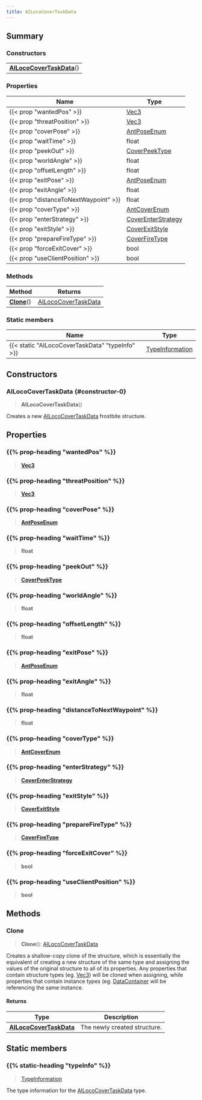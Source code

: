 ```yaml
---
title: AILocoCoverTaskData
---
```



## Summary
### Constructors
| |
| ----------- |
| **[AILocoCoverTaskData](#constructor-0)**() |

### Properties
| Name | Type |
| ---- | ---- |
| {{< prop "wantedPos" >}} | [Vec3](/vext/ref/shared/class/vec3) |
| {{< prop "threatPosition" >}} | [Vec3](/vext/ref/shared/class/vec3) |
| {{< prop "coverPose" >}} | [AntPoseEnum](/vext/ref/fb/antposeenum) |
| {{< prop "waitTime" >}} | float |
| {{< prop "peekOut" >}} | [CoverPeekType](/vext/ref/fb/coverpeektype) |
| {{< prop "worldAngle" >}} | float |
| {{< prop "offsetLength" >}} | float |
| {{< prop "exitPose" >}} | [AntPoseEnum](/vext/ref/fb/antposeenum) |
| {{< prop "exitAngle" >}} | float |
| {{< prop "distanceToNextWaypoint" >}} | float |
| {{< prop "coverType" >}} | [AntCoverEnum](/vext/ref/fb/antcoverenum) |
| {{< prop "enterStrategy" >}} | [CoverEnterStrategy](/vext/ref/fb/coverenterstrategy) |
| {{< prop "exitStyle" >}} | [CoverExitStyle](/vext/ref/fb/coverexitstyle) |
| {{< prop "prepareFireType" >}} | [CoverFireType](/vext/ref/fb/coverfiretype) |
| {{< prop "forceExitCover" >}} | bool |
| {{< prop "useClientPosition" >}} | bool |

### Methods
| Method | Returns |
| ------ | ---- |
| **[Clone](#clone)**() | [AILocoCoverTaskData](/vext/ref/fb/ailococovertaskdata) |

### Static members
| Name | Type |
| ---- | ---- |
| {{< static "AILocoCoverTaskData" "typeInfo" >}} | [TypeInformation](/vext/ref/shared/class/typeinformation) |

## Constructors
### AILocoCoverTaskData {#constructor-0}
> **AILocoCoverTaskData**()

Creates a new [AILocoCoverTaskData](/vext/ref/fb/ailococovertaskdata) frostbite structure.

## Properties
### {{% prop-heading "wantedPos" %}}
> **[Vec3](/vext/ref/shared/class/vec3)**

### {{% prop-heading "threatPosition" %}}
> **[Vec3](/vext/ref/shared/class/vec3)**

### {{% prop-heading "coverPose" %}}
> **[AntPoseEnum](/vext/ref/fb/antposeenum)**

### {{% prop-heading "waitTime" %}}
> **float**

### {{% prop-heading "peekOut" %}}
> **[CoverPeekType](/vext/ref/fb/coverpeektype)**

### {{% prop-heading "worldAngle" %}}
> **float**

### {{% prop-heading "offsetLength" %}}
> **float**

### {{% prop-heading "exitPose" %}}
> **[AntPoseEnum](/vext/ref/fb/antposeenum)**

### {{% prop-heading "exitAngle" %}}
> **float**

### {{% prop-heading "distanceToNextWaypoint" %}}
> **float**

### {{% prop-heading "coverType" %}}
> **[AntCoverEnum](/vext/ref/fb/antcoverenum)**

### {{% prop-heading "enterStrategy" %}}
> **[CoverEnterStrategy](/vext/ref/fb/coverenterstrategy)**

### {{% prop-heading "exitStyle" %}}
> **[CoverExitStyle](/vext/ref/fb/coverexitstyle)**

### {{% prop-heading "prepareFireType" %}}
> **[CoverFireType](/vext/ref/fb/coverfiretype)**

### {{% prop-heading "forceExitCover" %}}
> **bool**

### {{% prop-heading "useClientPosition" %}}
> **bool**

## Methods
### Clone
> **Clone**(): [AILocoCoverTaskData](/vext/ref/fb/ailococovertaskdata)

Creates a shallow-copy clone of the structure, which is essentially the equivalent of creating a new structure of the same type and assigning the values of the original structure to all of its properties. Any properties that contain structure types (eg. [Vec3](/vext/ref/shared/class/vec3)) will be cloned when assigning, while properties that contain instance types (eg. [DataContainer](/vext/ref/shared/class/datacontainer) will be referencing the same instance.

#### Returns
| Type | Description |
| ---- | ----------- |
| **[AILocoCoverTaskData](/vext/ref/fb/ailococovertaskdata)** | The newly created structure. |

## Static members
### {{% static-heading "typeInfo" %}}
> [TypeInformation](/vext/ref/shared/class/typeinformation)

The type information for the [AILocoCoverTaskData](/vext/ref/fb/ailococovertaskdata) type.

